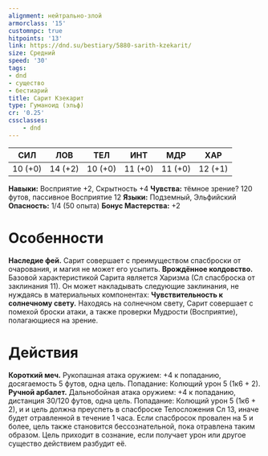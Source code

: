 ```yaml
---
alignment: нейтрально-злой
armorclass: '15'
customnpc: true
hitpoints: '13'
link: https://dnd.su/bestiary/5880-sarith-kzekarit/
size: Средний
speed: '30'
tags:
- dnd
- существо
- бестиарий
title: Сарит Кзекарит
type: Гуманоид (эльф)
cr: '0.25'
cssclasses:
    - dnd
---
```



| СИЛ | ЛОВ | ТЕЛ | ИНТ | МДР | ХАР |
|---|---|---|---|---|---|
| 10 (+0) | 14 (+2) | 10 (+0) | 11 (+0) | 11 (+0) | 12 (+1) |
**Навыки:** Восприятие +2, Скрытность +4
**Чувства:** тёмное зрение? 120 футов, пассивное Восприятие 12
**Языки:** Подземный, Эльфийский
**Опасность:** 1/4 (50 опыта)
**Бонус Мастерства:** +2


# Особенности
**Наследие фей.** Сарит совершает с преимуществом спасброски от очарования, и магия не может его усыпить.
**Врождённое колдовство.** Базовой характеристикой Сарита является Харизма (Сл спасброска от заклинания 11). Он может накладывать следующие заклинания, не нуждаясь в материальных компонентах:
**Чувствительность к солнечному свету.** Находясь на солнечном свету, Сарит совершает с помехой броски атаки, а также проверки Мудрости (Восприятие), полагающиеся на зрение.


# Действия
**Короткий меч.** Рукопашная атака оружием: +4 к попаданию, досягаемость 5 футов, одна цель. Попадание: Колющий урон 5 (1к6 + 2).
**Ручной арбалет.** Дальнобойная атака оружием: +4 к попаданию, дистанция 30/120 футов, одна цель. Попадание: Колющий урон 5 (1к6 + 2), и и цель должна преуспеть в спасброске Телосложения Сл 13, иначе будет отравленной в течение 1 часа. Если спасбросок провален на 5 и более, цель также становится бессознательной, пока отравлена таким образом. Цель приходит в сознание, если получает урон или другое существо действием разбудит её.